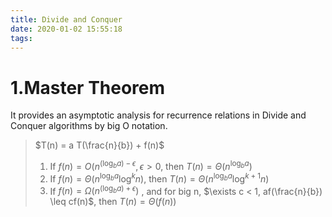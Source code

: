 ```yaml
---
title: Divide and Conquer
date: 2020-01-02 15:55:18
tags:
---
```


<!-- toc -->

<!-- more -->

# 1.Master Theorem

It provides an asymptotic analysis for recurrence relations in Divide and Conquer algorithms by big O notation.

> $T(n) = a T(\frac{n}{b}) + f(n)$
> 
> 1. If $f(n) = O(n^{(\log_b{a}) - \epsilon}, \epsilon > 0$, then $T(n) = \Theta(n^{\log_b a})$
> 2. If $f(n) = \Theta(n^{\log_b a} \log^k n)$, then $T(n) = \Theta(n^{\log_b a} \log^{k+1} n)$
> 3. If $f(n) = \Omega(n^{(\log_b a) + \epsilon} )$ , and for big n, $\exists c < 1, af(\frac{n}{b}) \leq cf(n)$, then $T(n) = \Theta(f(n))$



